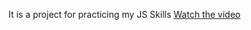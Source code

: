 It is a project for practicing my JS Skills
[Watch the video](https://github.com/yangxueya1983/DiceGame/blob/main/Dice.mp4)
